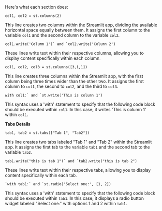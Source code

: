 Here's what each section does:

    col1, col2 = st.columns(2)
    
This line creates two columns within the Streamlit app, dividing the available horizontal space equally between them. It assigns the first column to the variable `col1` and the second column to the variable `col2`.

    col1.write('Column 1')` and `col2.write('Column 2')
    
 These lines write text within their respective columns, allowing you to display content specifically within each column.

    col1, col2, col3 = st.columns([3,1,1])
This line creates three columns within the Streamlit app, with the first column being three times wider than the other two. It assigns the first column to `col1`, the second to `col2`, and the third to `col3`.

    with col1:` and `st.write('This is column 1')
    
This syntax uses a 'with' statement to specify that the following code block should be executed within `col1`. In this case, it writes 'This is column 1' within `col1`.



**Tabs Details**

    tab1, tab2 = st.tabs(["Tab 1", "Tab2"])
    
This line creates two tabs labeled "Tab 1" and "Tab 2" within the Streamlit app. It assigns the first tab to the variable `tab1` and the second tab to the variable `tab2`.

    tab1.write("this is tab 1")` and `tab2.write("this is tab 2")
    
 These lines write text within their respective tabs, allowing you to display content specifically within each tab.

    `with tab1:` and `st.radio('Select one:', [1, 2])

This syntax uses a 'with' statement to specify that the following code block should be executed within `tab1`. In this case, it displays a radio button widget labeled "Select one:" with options 1 and 2 within `tab1`.